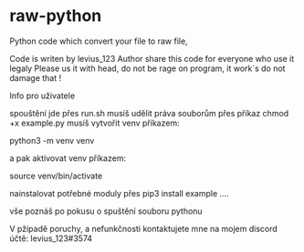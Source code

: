 # raw-python
Python code which convert your file to raw file,

Code is writen by levius_123
Author share this code for everyone who use it legaly
Please us it with head, do not be rage on program, it work´s do not damage that !


Info pro uživatele

spouštění jde přes run.sh
musíš udělit práva souborům přes příkaz 
chmod +x example.py
musíš vytvořit venv příkazem:

python3 -m venv venv

a pak aktivovat venv příkazem:

source venv/bin/activate

nainstalovat potřebné moduly přes pip3 install example ....

vše poznáš po pokusu o spuštění souboru pythonu

V pžípadě poruchy, a nefunkčnosti kontaktujete mne na mojem discord účtě: levius_123#3574
